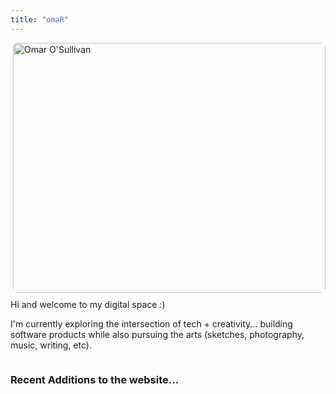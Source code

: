 ```yaml
---
title: "omaR"
---
```


<div style="overflow: hidden; margin-left: 20px 0; max-width: 100%;">
  <img src="/uploads/photo-1756986186031.jpg" alt="Omar O'Sullivan" style="float: right !important; width: 500px !important; height: 400px !important; object-fit: cover !important; border-radius: 8px !important; margin-left: 20px !important; margin-bottom: 10px !important; clear: right !important; display: inline-block !important;">

<p>Hi and welcome to my digital space :) </p>

<p>I'm currently exploring the intersection of tech + creativity... building software products while also pursuing the arts (sketches, photography, music, writing, etc).</p>

</div>

<div>
<h3>Recent Additions to the website...</h3>
</div>


